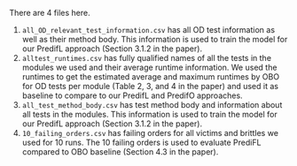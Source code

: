 There are 4 files here.

1. `all_OD_relevant_test_information.csv` has all OD test information as well as their method body. This information is used to train the model for our PredifL approach (Section 3.1.2 in the paper).
2. `alltest_runtimes.csv` has fully qualified names of all the tests in the modules we used and their average runtime information. We used the runtimes to get the estimated average and maximum runtimes by OBO for OD tests per module (Table 2, 3, and 4 in the paper) and used it as baseline to compare to our PredifL and PredifO approaches. 
3. `all_test_method_body.csv` has test method body and information about all tests in the modules. This information is used to train the model for our PredifL approach (Section 3.1.2 in the paper).
4. `10_failing_orders.csv` has failing orders for all victims and brittles we used for 10 runs. The 10 failing orders is used to evaluate PrediFL compared to OBO baseline (Section 4.3 in the paper). 

